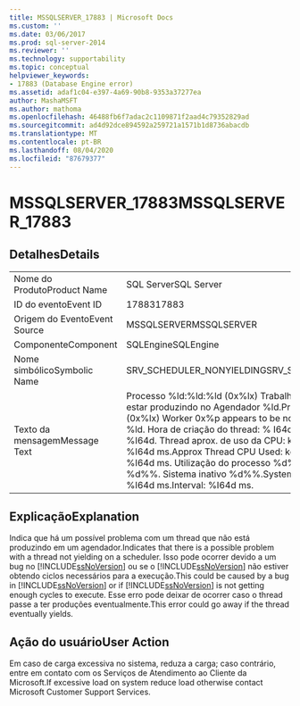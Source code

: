 ```yaml
---
title: MSSQLSERVER_17883 | Microsoft Docs
ms.custom: ''
ms.date: 03/06/2017
ms.prod: sql-server-2014
ms.reviewer: ''
ms.technology: supportability
ms.topic: conceptual
helpviewer_keywords:
- 17883 (Database Engine error)
ms.assetid: adaf1c04-e397-4a69-90b8-9353a37277ea
author: MashaMSFT
ms.author: mathoma
ms.openlocfilehash: 46488fb6f7adac2c1109871f2aad4c79352829ad
ms.sourcegitcommit: ad4d92dce894592a259721a1571b1d8736abacdb
ms.translationtype: MT
ms.contentlocale: pt-BR
ms.lasthandoff: 08/04/2020
ms.locfileid: "87679377"
---
```

# <a name="mssqlserver_17883"></a><span data-ttu-id="ca9a1-102">MSSQLSERVER_17883</span><span class="sxs-lookup"><span data-stu-id="ca9a1-102">MSSQLSERVER_17883</span></span>
    
## <a name="details"></a><span data-ttu-id="ca9a1-103">Detalhes</span><span class="sxs-lookup"><span data-stu-id="ca9a1-103">Details</span></span>  
  
|||  
|-|-|  
|<span data-ttu-id="ca9a1-104">Nome do Produto</span><span class="sxs-lookup"><span data-stu-id="ca9a1-104">Product Name</span></span>|<span data-ttu-id="ca9a1-105">SQL Server</span><span class="sxs-lookup"><span data-stu-id="ca9a1-105">SQL Server</span></span>|  
|<span data-ttu-id="ca9a1-106">ID do evento</span><span class="sxs-lookup"><span data-stu-id="ca9a1-106">Event ID</span></span>|<span data-ttu-id="ca9a1-107">17883</span><span class="sxs-lookup"><span data-stu-id="ca9a1-107">17883</span></span>|  
|<span data-ttu-id="ca9a1-108">Origem do Evento</span><span class="sxs-lookup"><span data-stu-id="ca9a1-108">Event Source</span></span>|<span data-ttu-id="ca9a1-109">MSSQLSERVER</span><span class="sxs-lookup"><span data-stu-id="ca9a1-109">MSSQLSERVER</span></span>|  
|<span data-ttu-id="ca9a1-110">Componente</span><span class="sxs-lookup"><span data-stu-id="ca9a1-110">Component</span></span>|<span data-ttu-id="ca9a1-111">SQLEngine</span><span class="sxs-lookup"><span data-stu-id="ca9a1-111">SQLEngine</span></span>|  
|<span data-ttu-id="ca9a1-112">Nome simbólico</span><span class="sxs-lookup"><span data-stu-id="ca9a1-112">Symbolic Name</span></span>|<span data-ttu-id="ca9a1-113">SRV_SCHEDULER_NONYIELDING</span><span class="sxs-lookup"><span data-stu-id="ca9a1-113">SRV_SCHEDULER_NONYIELDING</span></span>|  
|<span data-ttu-id="ca9a1-114">Texto da mensagem</span><span class="sxs-lookup"><span data-stu-id="ca9a1-114">Message Text</span></span>|<span data-ttu-id="ca9a1-115">Processo %ld:%ld:%ld (0x%lx) Trabalhador 0x%p parece não estar produzindo no Agendador %ld.</span><span class="sxs-lookup"><span data-stu-id="ca9a1-115">Process %ld:%ld:%ld (0x%lx) Worker 0x%p appears to be non-yielding on Scheduler %ld.</span></span> <span data-ttu-id="ca9a1-116">Hora de criação do thread: % I64d.</span><span class="sxs-lookup"><span data-stu-id="ca9a1-116">Thread creation time: %I64d.</span></span> <span data-ttu-id="ca9a1-117">Thread aprox. de uso da CPU: kernel %I64d ms, usuário %I64d ms.</span><span class="sxs-lookup"><span data-stu-id="ca9a1-117">Approx Thread CPU Used: kernel %I64d ms, user %I64d ms.</span></span> <span data-ttu-id="ca9a1-118">Utilização do processo %d%%.</span><span class="sxs-lookup"><span data-stu-id="ca9a1-118">Process Utilization %d%%.</span></span> <span data-ttu-id="ca9a1-119">Sistema inativo %d%%.</span><span class="sxs-lookup"><span data-stu-id="ca9a1-119">System Idle %d%%.</span></span> <span data-ttu-id="ca9a1-120">Intervalo: %I64d ms.</span><span class="sxs-lookup"><span data-stu-id="ca9a1-120">Interval: %I64d ms.</span></span>|  
  
## <a name="explanation"></a><span data-ttu-id="ca9a1-121">Explicação</span><span class="sxs-lookup"><span data-stu-id="ca9a1-121">Explanation</span></span>  
 <span data-ttu-id="ca9a1-122">Indica que há um possível problema com um thread que não está produzindo em um agendador.</span><span class="sxs-lookup"><span data-stu-id="ca9a1-122">Indicates that there is a possible problem with a thread not yielding on a scheduler.</span></span>  <span data-ttu-id="ca9a1-123">Isso pode ocorrer devido a um bug no [!INCLUDE[ssNoVersion](../../includes/ssnoversion-md.md)] ou se o [!INCLUDE[ssNoVersion](../../includes/ssnoversion-md.md)] não estiver obtendo ciclos necessários para a execução.</span><span class="sxs-lookup"><span data-stu-id="ca9a1-123">This could be caused by a bug in [!INCLUDE[ssNoVersion](../../includes/ssnoversion-md.md)] or if [!INCLUDE[ssNoVersion](../../includes/ssnoversion-md.md)] is not getting enough cycles to execute.</span></span>  <span data-ttu-id="ca9a1-124">Esse erro pode deixar de ocorrer caso o thread passe a ter produções eventualmente.</span><span class="sxs-lookup"><span data-stu-id="ca9a1-124">This error could go away if the thread eventually yields.</span></span>  
  
## <a name="user-action"></a><span data-ttu-id="ca9a1-125">Ação do usuário</span><span class="sxs-lookup"><span data-stu-id="ca9a1-125">User Action</span></span>  
 <span data-ttu-id="ca9a1-126">Em caso de carga excessiva no sistema, reduza a carga; caso contrário, entre em contato com os Serviços de Atendimento ao Cliente da Microsoft.</span><span class="sxs-lookup"><span data-stu-id="ca9a1-126">If excessive load on system reduce load otherwise contact Microsoft Customer Support Services.</span></span>  
  
  
